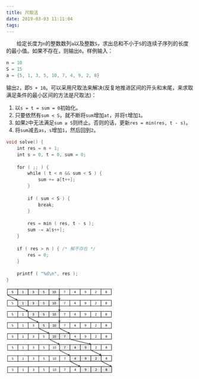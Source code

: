 ```yaml
---
title: 尺取法
date: 2019-03-03 11:11:04
tags:
---
```

&emsp;&emsp;给定长度为`n`的整数数列`a`以及整数`S`，求出总和不小于`S`的连续子序列的长度的最小值。如果不存在，则输出`0`。样例输入：

``` cpp
n = 10
S = 15
a = {5, 1, 3, 5, 10, 7, 4, 9, 2, 8}
```

输出`2`，即`5 + 10`。可以采用尺取法来解决(反复地推进区间的开头和末尾，来求取满足条件的最小区间的方法是尺取法)：

1. 以`s = t = sum = 0`初始化。
2. 只要依然有`sum < S`，就不断将`sum`增加`at`，并将`t`增加`1`。
3. 如果`2`中无法满足`sum ≥ S`则终止。否则的话，更新`res = min(res, t - s)`。
4. 将`sum`减去`as`，`s`增加`1`，然后回到`2`。

``` cpp
void solve() {
    int res = n + 1;
    int s = 0, t = 0, sum = 0;
​
    for ( ;; ) {
        while ( t < n && sum < S ) {
            sum += a[t++];
        }
​
        if ( sum < S ) {
            break;
        }
​
        res = min ( res, t - s );
        sum -= a[s++];
    }
​
    if ( res > n ) { /* 解不存在 */
        res = 0;
    }
​
    printf ( "%d\n", res );
}
```

<img src="./尺取法/1.jpg" height="229" width="286">